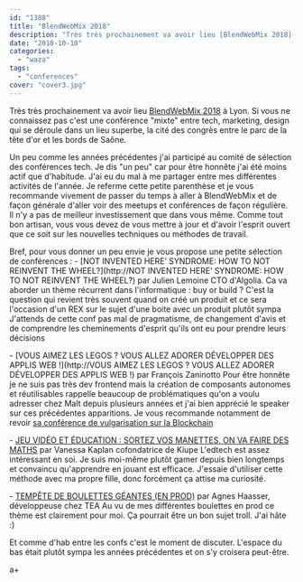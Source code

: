 ```yaml
---
id: "1388"
title: "BlendWebMix 2018"
description: "Très très prochainement va avoir lieu [BlendWebMix 2018](https://www.blendwebmix.com/) à Lyon. Si vous ne connaissez pas c'est une conférence \"mixte\" ..."
date: "2018-10-10"
categories: 
  - "waza"
tags:
  - "conferences"
cover: "cover3.jpg"
---
```


Très très prochainement va avoir lieu [BlendWebMix 2018](https://www.blendwebmix.com/) à Lyon. Si vous ne connaissez pas c'est une conférence "mixte" entre tech, marketing, design qui se déroule dans un lieu superbe, la cité des congrès entre le parc de la tête d'or et les bords de Saône.

Un peu comme les années précédentes j'ai participé au comité de sélection des conférences tech. Je dis "un peu" car pour être honnête j'ai été moins actif que d'habitude. J'ai eu du mal à me partager entre mes différentes activités de l'année. Je referme cette petite parenthèse et je vous recommande vivement de passer du temps à aller à BlendWebMix et de façon générale d'aller voir des meetups et conférences de façon régulière. Il n'y a pas de meilleur investissement que dans vous même. Comme tout bon artisan, vous vous devez de vous mettre à jour et d'avoir l'esprit ouvert que ce soit sur les nouvelles techniques ou méthodes de travail.

Bref, pour vous donner un peu envie je vous propose une petite sélection de conférences : - [NOT INVENTED HERE’ SYNDROME: HOW TO NOT REINVENT THE WHEEL?](http://NOT INVENTED HERE’ SYNDROME: HOW TO NOT REINVENT THE WHEEL?) par Julien Lemoine CTO d'Algolia. Ca va aborder un thème récurrent dans l'informatique : buy or build ? C'est la question qui revient très souvent quand on créé un produit et ce sera l'occasion d'un REX sur le sujet d'une boite avec un produit plutôt sympa J'attends de cette conf pas mal de pragmatisme, de changement d'avis et de comprendre les cheminements d'esprit qu'ils ont eu pour prendre leurs décisions

\- [VOUS AIMEZ LES LEGOS ? VOUS ALLEZ ADORER DÉVELOPPER DES APPLIS WEB !](http://VOUS AIMEZ LES LEGOS ? VOUS ALLEZ ADORER DÉVELOPPER DES APPLIS WEB !) par François Zaninotto Pour être honnête je ne suis pas très dev frontend mais la création de composants autonomes et réutilisables rappelle beaucoup de problématiques qu'on a voulu adresser chez Malt depuis plusieurs années et j'ai bien apprécié le speaker sur ces précédentes apparitions. Je vous recommande notamment de revoir [sa conférence de vulgarisation sur la Blockchain](https://www.youtube.com/watch?v=JaAHbWpl9Ro)

\- [JEU VIDÉO ET ÉDUCATION : SORTEZ VOS MANETTES, ON VA FAIRE DES MATHS](https://www.blendwebmix.com/programme/conferences/sortez-vos-manettes-on-va-faire-des-maths/) par Vanessa Kaplan cofondatrice de Kiupe L'edtech est assez intéressant en soi. Je suis moi-même plutôt gamer depuis bien longtemps et convaincu qu'apprendre en jouant est efficace. J'essaie d'utiliser cette méthode avec ma propre fille, donc forcément ça attise ma curiosité.

\- [TEMPÊTE DE BOULETTES GÉANTES (EN PROD)](https://www.blendwebmix.com/programme/conferences/tempete-de-boulettes-geantes-en-prod/) par Agnes Haasser, développeuse chez TEA Au vu de mes différentes boulettes en prod ce thème est clairement pour moi. Ça pourrait être un bon sujet troll. J'ai hâte :)

Et comme d'hab entre les confs c'est le moment de discuter. L'espace du bas était plutôt sympa les années précédentes et on s'y croisera peut-être.

a+
